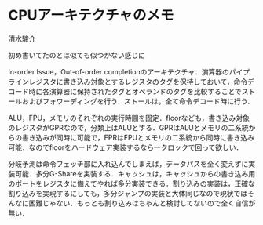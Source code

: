 # CPUアーキテクチャのメモ
清水駿介

初め書いてたのとは似ても似つかない感じに

In-order Issue，Out-of-order completionのアーキテクチャ．演算器のパイプラインレジスタに書き込み対象とするレジスタのタグを保持しておいて，命令デコード時に各演算器に保持されたタグとオペランドのタグを比較することでストールおよびフォワーディングを行う．ストールは，全て命令デコード時に行う．

ALU，FPU，メモリのそれぞれの実行時間を固定．floorなども，書き込み対象のレジスタがGPRなので，分類上はALUとする．GPRはALUとメモリの二系統からの書き込みが同時に可能で，FPRはFPUとメモリの二系統から同時に書き込み可能．なのでfloorをハードウェア実装するなら一クロックで回って欲しい．

分岐予測は命令フェッチ部に入れ込んでしまえば，データパスを全く変えずに実装可能．多分G-Shareを実装する．キャッシュは，キャッシュからの書き込み用のポートをレジスタに備えてやれば多分実装できる．割り込みの実装は，正確な割り込みを実現するにしても，多分ジャンプの実装と大体同じなので現状ではそんなに困難じゃない．もっとも割り込みはちゃんと検討してないので全く自信が無い．
